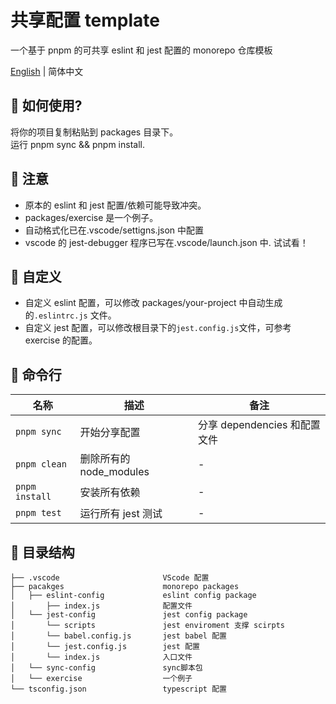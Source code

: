# 共享配置 template

一个基于 pnpm 的可共享 eslint 和 jest 配置的 monorepo 仓库模板

[English](./README.md) | 简体中文

## 🚀 如何使用?

将你的项目复制粘贴到 packages 目录下。  
运行 pnpm sync && pnpm install.

## 📒 注意

- 原本的 eslint 和 jest 配置/依赖可能导致冲突。
- packages/exercise 是一个例子。
- 自动格式化已在.vscode/settigns.json 中配置
- vscode 的 jest-debugger 程序已写在.vscode/launch.json 中. 试试看！

## 🌟 自定义

- 自定义 eslint 配置，可以修改 packages/your-project 中自动生成的`.eslintrc.js` 文件。
- 自定义 jest 配置，可以修改根目录下的`jest.config.js`文件，可参考 exercise 的配置。

## 🤖 命令行

| 名称           | 描述                    | 备注                         |
| -------------- | ----------------------- | ---------------------------- |
| `pnpm sync`    | 开始分享配置            | 分享 dependencies 和配置文件 |
| `pnpm clean`   | 删除所有的 node_modules | -                            |
| `pnpm install` | 安装所有依赖            | -                            |
| `pnpm test`    | 运行所有 jest 测试      | -                            |

## 📒 目录结构

```
├── .vscode                       VScode 配置
├── pacakges                      monorepo packages
│   ├── eslint-config             eslint config package
│       ├── index.js              配置文件
│   └── jest-config               jest config package
│       └── scripts               jest enviroment 支撑 scirpts
│       └── babel.config.js       jest babel 配置
│       └── jest.config.js        jest 配置
│       └── index.js              入口文件
│   └── sync-config               sync脚本包
│   └── exercise                  一个例子
└── tsconfig.json                 typescript 配置
```
